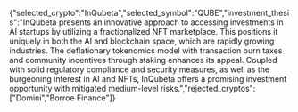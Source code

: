{"selected_crypto":"InQubeta","selected_symbol":"QUBE","investment_thesis":"InQubeta presents an innovative approach to accessing investments in AI startups by utilizing a fractionalized NFT marketplace. This positions it uniquely in both the AI and blockchain space, which are rapidly growing industries. The deflationary tokenomics model with transaction burn taxes and community incentives through staking enhances its appeal. Coupled with solid regulatory compliance and security measures, as well as the burgeoning interest in AI and NFTs, InQubeta offers a promising investment opportunity with mitigated medium-level risks.","rejected_cryptos":["Domini","Borroe Finance"]}